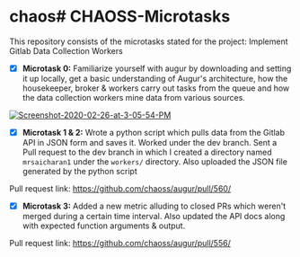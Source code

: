 # chaos# CHAOSS-Microtasks
This repository consists of the microtasks stated for the project: Implement Gitlab Data Collection Workers

- [X] **Microtask 0:** Familiarize yourself with augur by downloading and setting it up locally, get a basic understanding of Augur's architecture, how the housekeeper, broker & workers carry out tasks from the queue and how the data collection workers mine data from various sources.

<a href="https://ibb.co/7y3XZMD"><img src="https://i.ibb.co/kcLxwbT/Screenshot-2020-02-26-at-3-05-54-PM.png" alt="Screenshot-2020-02-26-at-3-05-54-PM" border="0"></a>

- [X] **Microtask 1 & 2:** Wrote a python script which pulls data from the Gitlab API in JSON form and saves it.  Worked under the dev branch. Sent a Pull request to the dev branch in which I created a directory named `mrsaicharan1` under the `workers/` directory. Also uploaded the JSON file generated by the python script

Pull request link: https://github.com/chaoss/augur/pull/560/

- [X] **Microtask 3:** Added a new metric alluding to closed PRs which weren't merged during a certain time interval. Also updated the API docs along with expected function arguments & output.

Pull request link: https://github.com/chaoss/augur/pull/556/

